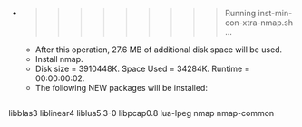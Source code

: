 * >>>>>>>>> Running inst-min-con-xtra-nmap.sh ...
  * After this operation, 27.6 MB of additional disk space will be used.
  * Install nmap.
  * Disk size = 3910448K. Space Used = 34284K. Runtime = 00:00:00:02.
  * The following NEW packages will be installed:
  ```bash
libblas3 liblinear4 liblua5.3-0 libpcap0.8 lua-lpeg
nmap nmap-common
  ```
